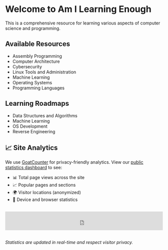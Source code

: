 # Welcome to Am I Learning Enough

This is a comprehensive resource for learning various aspects of computer science and programming.

## Available Resources

- Assembly Programming
- Computer Architecture
- Cybersecurity
- Linux Tools and Administration
- Machine Learning
- Operating Systems
- Programming Languages

## Learning Roadmaps

- Data Structures and Algorithms
- Machine Learning
- OS Development
- Reverse Engineering

## 📈 Site Analytics

We use [GoatCounter](https://www.goatcounter.com/) for privacy-friendly analytics. View our [public statistics dashboard](https://learningresource.goatcounter.com/) to see:

- 📊 Total page views across the site
- 📈 Popular pages and sections
- 🌍 Visitor locations (anonymized)
- 📱 Device and browser statistics

<iframe src="https://learningresource.goatcounter.com/counter/total.svg" 
        style="border: none; width: 100%; height: 60px; margin: 1rem 0;" 
        title="Total Site Views"></iframe>

*Statistics are updated in real-time and respect visitor privacy.*